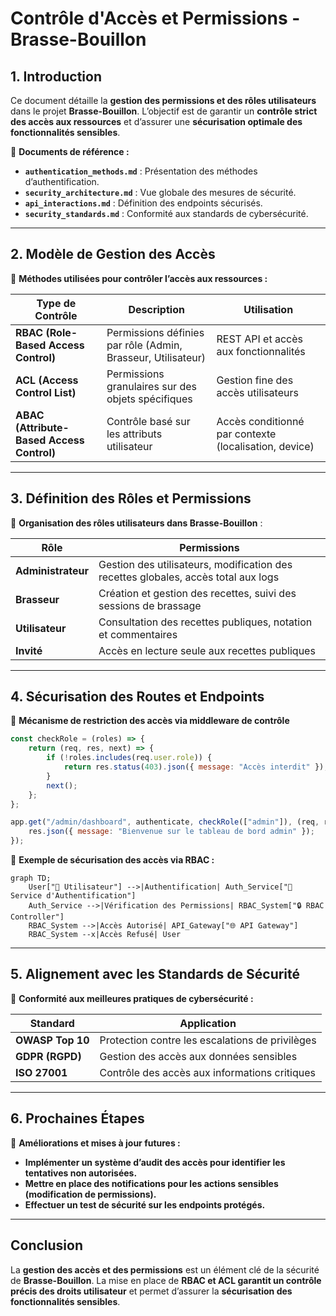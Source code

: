 # Contrôle d'Accès et Permissions - Brasse-Bouillon

## 1. Introduction

Ce document détaille la **gestion des permissions et des rôles utilisateurs** dans le projet **Brasse-Bouillon**. L’objectif est de garantir un **contrôle strict des accès aux ressources** et d’assurer une **sécurisation optimale des fonctionnalités sensibles**.

📌 **Documents de référence :**

- **`authentication_methods.md`** : Présentation des méthodes d’authentification.
- **`security_architecture.md`** : Vue globale des mesures de sécurité.
- **`api_interactions.md`** : Définition des endpoints sécurisés.
- **`security_standards.md`** : Conformité aux standards de cybersécurité.

---

## 2. Modèle de Gestion des Accès

📌 **Méthodes utilisées pour contrôler l’accès aux ressources :**

| Type de Contrôle | Description | Utilisation |
|-----------------|-------------|-------------|
| **RBAC (Role-Based Access Control)** | Permissions définies par rôle (Admin, Brasseur, Utilisateur) | REST API et accès aux fonctionnalités |
| **ACL (Access Control List)** | Permissions granulaires sur des objets spécifiques | Gestion fine des accès utilisateurs |
| **ABAC (Attribute-Based Access Control)** | Contrôle basé sur les attributs utilisateur | Accès conditionné par contexte (localisation, device) |

---

## 3. Définition des Rôles et Permissions

📌 **Organisation des rôles utilisateurs dans Brasse-Bouillon** :

| Rôle | Permissions |
|------|------------|
| **Administrateur** | Gestion des utilisateurs, modification des recettes globales, accès total aux logs |
| **Brasseur** | Création et gestion des recettes, suivi des sessions de brassage |
| **Utilisateur** | Consultation des recettes publiques, notation et commentaires |
| **Invité** | Accès en lecture seule aux recettes publiques |

---

## 4. Sécurisation des Routes et Endpoints

📌 **Mécanisme de restriction des accès via middleware de contrôle**

```javascript
const checkRole = (roles) => {
    return (req, res, next) => {
        if (!roles.includes(req.user.role)) {
            return res.status(403).json({ message: "Accès interdit" });
        }
        next();
    };
};

app.get("/admin/dashboard", authenticate, checkRole(["admin"]), (req, res) => {
    res.json({ message: "Bienvenue sur le tableau de bord admin" });
});
```

📌 **Exemple de sécurisation des accès via RBAC :**

```mermaid
graph TD;
    User["👤 Utilisateur"] -->|Authentification| Auth_Service["🔑 Service d'Authentification"]
    Auth_Service -->|Vérification des Permissions| RBAC_System["🔒 RBAC Controller"]
    RBAC_System -->|Accès Autorisé| API_Gateway["🌐 API Gateway"]
    RBAC_System --x|Accès Refusé| User
```

---

## 5. Alignement avec les Standards de Sécurité

📌 **Conformité aux meilleures pratiques de cybersécurité :**

| Standard | Application |
|----------|------------|
| **OWASP Top 10** | Protection contre les escalations de privilèges |
| **GDPR (RGPD)** | Gestion des accès aux données sensibles |
| **ISO 27001** | Contrôle des accès aux informations critiques |

---

## 6. Prochaines Étapes

📌 **Améliorations et mises à jour futures :**

- **Implémenter un système d’audit des accès pour identifier les tentatives non autorisées.**
- **Mettre en place des notifications pour les actions sensibles (modification de permissions).**
- **Effectuer un test de sécurité sur les endpoints protégés.**

---

## **Conclusion**

La **gestion des accès et des permissions** est un élément clé de la sécurité de **Brasse-Bouillon**. La mise en place de **RBAC et ACL garantit un contrôle précis des droits utilisateur** et permet d’assurer la **sécurisation des fonctionnalités sensibles**.

